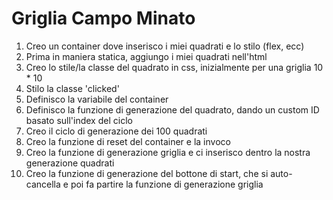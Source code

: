 Griglia Campo Minato
===

1. Creo un container dove inserisco i miei quadrati e lo stilo (flex, ecc)
1. Prima in maniera statica, aggiungo i miei quadrati nell'html
1. Creo lo stile/la classe del quadrato in css, inizialmente per una griglia 10 * 10
1. Stilo la classe 'clicked'
1. Definisco la variabile del container
1. Definisco la funzione di generazione del quadrato, dando un custom ID basato sull'index del ciclo 
1. Creo il ciclo di generazione dei 100 quadrati
1. Creo la funzione di reset del container e la invoco
1. Creo la funzione di generazione griglia e ci inserisco dentro la nostra generazione quadrati
1. Creo la funzione di generazione del bottone di start, che si auto-cancella e poi fa partire la funzione di generazione griglia